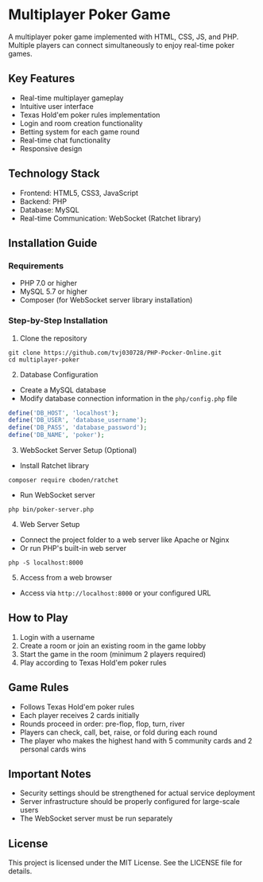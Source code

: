 # Multiplayer Poker Game

A multiplayer poker game implemented with HTML, CSS, JS, and PHP. Multiple players can connect simultaneously to enjoy real-time poker games.

## Key Features

- Real-time multiplayer gameplay
- Intuitive user interface
- Texas Hold'em poker rules implementation
- Login and room creation functionality
- Betting system for each game round
- Real-time chat functionality
- Responsive design

## Technology Stack

- Frontend: HTML5, CSS3, JavaScript
- Backend: PHP
- Database: MySQL
- Real-time Communication: WebSocket (Ratchet library)

## Installation Guide

### Requirements

- PHP 7.0 or higher
- MySQL 5.7 or higher
- Composer (for WebSocket server library installation)

### Step-by-Step Installation

1. Clone the repository

```
git clone https://github.com/tvj030728/PHP-Pocker-Online.git
cd multiplayer-poker
```

2. Database Configuration

- Create a MySQL database
- Modify database connection information in the `php/config.php` file

```php
define('DB_HOST', 'localhost');
define('DB_USER', 'database_username');
define('DB_PASS', 'database_password');
define('DB_NAME', 'poker');
```

3. WebSocket Server Setup (Optional)

- Install Ratchet library

```
composer require cboden/ratchet
```

- Run WebSocket server

```
php bin/poker-server.php
```

4. Web Server Setup

- Connect the project folder to a web server like Apache or Nginx
- Or run PHP's built-in web server

```
php -S localhost:8000
```

5. Access from a web browser

- Access via `http://localhost:8000` or your configured URL

## How to Play

1. Login with a username
2. Create a room or join an existing room in the game lobby
3. Start the game in the room (minimum 2 players required)
4. Play according to Texas Hold'em poker rules

## Game Rules

- Follows Texas Hold'em poker rules
- Each player receives 2 cards initially
- Rounds proceed in order: pre-flop, flop, turn, river
- Players can check, call, bet, raise, or fold during each round
- The player who makes the highest hand with 5 community cards and 2 personal cards wins

## Important Notes

- Security settings should be strengthened for actual service deployment
- Server infrastructure should be properly configured for large-scale users
- The WebSocket server must be run separately

## License

This project is licensed under the MIT License. See the LICENSE file for details.
